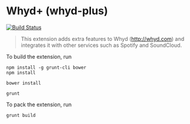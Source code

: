 # Whyd+ (whyd-plus)

[![Build Status](https://travis-ci.org/tusbar/whyd-plus.svg?branch=master)](https://travis-ci.org/tusbar/whyd-plus)

> This extension adds extra features to Whyd (http://whyd.com) and
> integrates it with other services such as Spotify and SoundCloud.

To build the extension, run

    npm install -g grunt-cli bower
    npm install

    bower install

    grunt

To pack the extension, run

    grunt build

